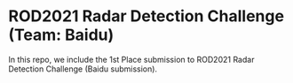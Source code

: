 # ROD2021 Radar Detection Challenge (Team: Baidu)
In this repo, we include the 1st Place submission to ROD2021 Radar Detection Challenge (Baidu submission).
